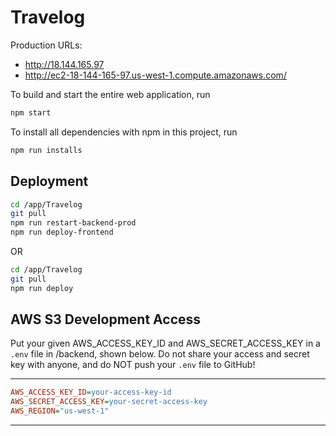 # Travelog

Production URLs:

- http://18.144.165.97
- http://ec2-18-144-165-97.us-west-1.compute.amazonaws.com/

To build and start the entire web application, run

```bash
npm start
```

To install all dependencies with npm in this project, run

```bash
npm run installs
```

## Deployment

```bash
cd /app/Travelog
git pull
npm run restart-backend-prod
npm run deploy-frontend
```
OR 

```bash
cd /app/Travelog
git pull
npm run deploy
```
## AWS S3 Development Access

Put your given AWS_ACCESS_KEY_ID and AWS_SECRET_ACCESS_KEY in a `.env` file in /backend, shown below. Do not share your access and secret key with anyone, and do NOT push your `.env` file to GitHub!

--------------------------------------------------

```ini
AWS_ACCESS_KEY_ID=your-access-key-id
AWS_SECRET_ACCESS_KEY=your-secret-access-key
AWS_REGION="us-west-1"
```
--------------------------------------------------